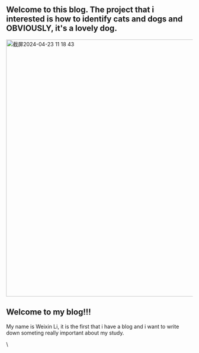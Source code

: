 ## Welcome to this blog. The project that i interested is how to identify cats and dogs and OBVIOUSLY, it's a lovely dog.

<img width="692" alt="截屏2024-04-23 11 18 43" src="https://github.com/Wayneee17/Wayneee17.github.io/assets/167840294/6c9d8fee-29c4-483a-bce9-51c1da8dbf0e">

## Welcome to my blog!!!
My name is Weixin Li, it is the first that i have a blog and i want to write down someting really important about my study.

\
